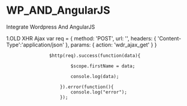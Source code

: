 # WP_AND_AngularJS
Integrate  Wordpress  And  AngularJS

1.OLD  XHR Ajax
                    var req = {
                        method: 'POST',
                        url: '<?php echo admin_url('admin-ajax.php' );?>',
                        headers: {
                            'Content-Type':'application/json'
                        },
                        params: {
                            action: 'wdr_ajax_get'
                        }
                    }

                    $http(req).success(function(data){

                            $scope.firstName = data;

                            console.log(data);

                        }).error(function(){
                            console.log("error");
                        });
